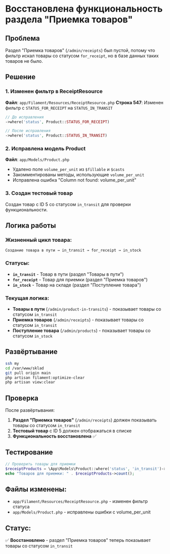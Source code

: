 # Восстановлена функциональность раздела "Приемка товаров"

## Проблема
Раздел "Приемка товаров" (`/admin/receipts`) был пустой, потому что фильтр искал товары со статусом `for_receipt`, но в базе данных таких товаров не было.

## Решение

### 1. Изменен фильтр в ReceiptResource
**Файл**: `app/Filament/Resources/ReceiptResource.php`
**Строка 547**: Изменен фильтр с `STATUS_FOR_RECEIPT` на `STATUS_IN_TRANSIT`

```php
// До исправления
->where('status', Product::STATUS_FOR_RECEIPT)

// После исправления  
->where('status', Product::STATUS_IN_TRANSIT)
```

### 2. Исправлена модель Product
**Файл**: `app/Models/Product.php`
- Удалено поле `volume_per_unit` из `$fillable` и `$casts`
- Закомментированы методы, использующие `volume_per_unit`
- Исправлена ошибка "Column not found: volume_per_unit"

### 3. Создан тестовый товар
Создан товар с ID 5 со статусом `in_transit` для проверки функциональности.

## Логика работы

### Жизненный цикл товара:
```
Создание товара в пути → in_transit → for_receipt → in_stock
```

### Статусы:
- **`in_transit`** - Товар в пути (раздел "Товары в пути")
- **`for_receipt`** - Товар для приемки (раздел "Приемка товаров") 
- **`in_stock`** - Товар на складе (раздел "Поступление товара")

### Текущая логика:
- **Товары в пути** (`/admin/product-in-transits`) - показывает товары со статусом `in_transit`
- **Приемка товаров** (`/admin/receipts`) - показывает товары со статусом `in_transit`
- **Поступление товара** (`/admin/products`) - показывает товары со статусом `in_stock`

## Развёртывание

```bash
ssh my
cd /var/www/sklad
git pull origin main
php artisan filament:optimize-clear
php artisan view:clear
```

## Проверка

После развёртывания:

1. **Раздел "Приемка товаров"** (`/admin/receipts`) должен показывать товары со статусом `in_transit`
2. **Тестовый товар** с ID 5 должен отображаться в списке
3. **Функциональность восстановлена** ✅

## Тестирование

```php
// Проверить товары для приемки
$receiptProducts = \App\Models\Product::where('status', 'in_transit')->active()->get();
echo "Товаров для приемки: " . $receiptProducts->count();
```

## Файлы изменены:
- `app/Filament/Resources/ReceiptResource.php` - изменен фильтр статуса
- `app/Models/Product.php` - исправлены ошибки с volume_per_unit

## Статус:
✅ **Восстановлено** - раздел "Приемка товаров" теперь показывает товары со статусом `in_transit`

